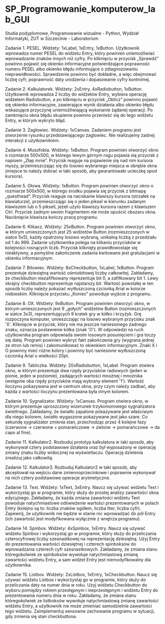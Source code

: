 # SP_Programowanie_komputerow_lab_GUI
Studia podyplomowe, Programowanie wizualne - Python, Wydział Informatyki, ZUT w Szczecinie - Laboratorium

Zadanie 1. PESEL.
Widżety: 1xLabel, 1xEntry, 1xButton.
Użytkownik wprowadza numer PESEL do widżetu Entry, który powinien uniemożliwiać wprowadzanie znaków innych niż cyfry. 
Po kliknięciu w przycisk „Sprawdź” powinno pojawić się okienko informacyjne potwierdzające poprawność numeru PESEL albo
okienko błędu informujące o zdiagnozowaniu nieprawidłowości. Sprawdzenie powinno być dokładne, a więc obejmować liczbę cyfr, 
poprawność daty urodzenia i dopasowanie cyfry kontrolnej.

Zadanie 2. Kalkulatorek.
Widżety: 2xEntry, 4xRadiobutton, 1xButton.
Użytkownik wprowadza 2 liczby do widżetów Entry, wybiera operację widżetem Radiobutton, a po kliknięciu w przycisk „Oblicz” powinno pojawić się okienko informacyjne, zawierające wynik działania albo okienko błędu wskazujące przyczynę uniemożliwiającą wykonanie żądanej operacji.
Po zamknięciu okna błędu skupienie powinno przenieść się do tego widżetu Entry, w którym wykryto błąd.

Zadanie 3. Żaglowiec.
Widżety: 1xCanvas.
Zadaniem programu jest stworzenie rysunku przedstawiającego żaglowiec. Nie realizujemy żadnej interakcji z użytkownikiem.

Zadanie 4. Musofobia.
Widżety: 1xButton.
Program powinien otworzyć okno o rozmiarze 500x500, w którego lewym górnym rogu pojawia się przycisk z napisem „Złap mnie”. 
Przycisk reaguje na pojawienie się nad nim kursora myszy, przemieszczając się do losowo wybranego miejsca w obrębie okna 
(miejsce to należy dobrać w taki sposób, aby gwarantowało ucieczkę spod kursora).

Zadanie 5. Głowa. Widżety: 1xButton.
Program powinien otworzyć okno o rozmiarze 500x500, w którego środku pojawia się przycisk z bitmapą „questhead”. 
Przycisk reaguje na naciskanie klawiszy kursora (strzałek na klawiaturze), przemieszczając się o jeden piksel w kierunku zadanym klawiszem lub o 5 pikseli, jeżeli użyto klawiszy kursora razem z klawiszem Ctrl. 
Przycisk żadnym swoim fragmentem nie może opuścić obszaru okna. Naciśnięcie klawisza <Esc> kończy pracę programu.

Zadanie 6. Klikacz. Widżety: 25xButton.
Program powinien otworzyć okno, w którym umieszczonych jest 25 widżetów Button (rozmieszczonych w siatce 5x5), 
każdy opatrzony losowo wybraną, unikalną liczbą z przedziału od 1 do 999. 
Zadanie użytkownika polega na klikaniu przycisków w kolejności rosnących liczb. 
Przycisk kliknięty prawidłowostaje się nieaktywny, a pomyślne zakończenie zadania kwitowane jest gratulacjami w okienku informacyjnym.

Zadanie 7. Bitowiec. Widżety: 8xCheckbutton, 1xLabel, 1xButton.
Program prezentuje dziesiętną wartość ośmiobitowej liczby całkowitej. Zakładamy, że checkbutton niezafifkowany reprezentuje bit 0, 
a zafifkowany bit 1. Lewy skrajny checkbutton reprezentuje najstarszy bit.
Wartość powstałej w ten sposób liczby należy pokazać wytłuszczoną czcionką Arial w kolorze niebieskim.
Kliknięcie przycisku „Koniec” powoduje wyjście z programu.

Zadanie 8. OX. Widżety: 9xButton.
Program powinien otworzyć okno, w którym umieszczonych jest 9 „gołych” widżetów Button (rozmieszczonych w siatce 3x3), 
reprezentujących 9 kratek gry w kółko i krzyżyk. Grę rozpoczyna komputer, umieszczając na losowo wybranym przycisku znak 'X'.
Kliknięcie w przycisk, który nie ma jeszcze naniesionego żadnego znaku, oznacza postawienie kółka (znak 'O'). 
W odpowiedzi na ruch użytkownika program odpowiada swoim losowym posunięciem i gra toczy się dalej.
Program powinien wykryć fakt zakończenia gry (wygrana jednej ze stron lub remis) i zakomunikować to okienkiem
informacyjnym. Znaki X i O powinny mieć różne kolory i powinny być naniesione wytłuszczoną czcionką Arial o wielkości 20pt.

Zadanie 9. Tabliczka. Widżety: 20xRadiobutton, 1xLabel.
Program otwiera okno, w którym prezentuje dwa rzędy przycisków radiowych (jeden w pionie, jeden w poziomie), 
zadających wartości mnożnej i mnożnika (wstępnie oba rzędy przycisków mają wybrany element '1'). 
Wartość iloczynu pokazywana jest w centrum okna, przy czym należy zadbać, aby każda z wartości iloczynu prezentowana była innym kolorem.

Zadanie 10. Sygnalizator. Widżety: 1xCanvas.
Program otwiera okno, w którym prezentuje uproszczony wizerunek trzykomorowego sygnalizatora świetlnego.
Zakładamy, że światło zapalone pokazywane jest właściwym dla niego kolorem, światło wygaszone pokazywane jest jako szare. 
Co sekundę sygnalizator zmienia stan, przechodząc przez 4 kolejne fazy (czerwone → czerwone + pomarańczowe → zielone →
pomarańczowe → da capo al fine).

Zadanie 11. Kalkulator2.
Rozbuduj prototyp kalkulatora w taki sposób, aby wykonywał cztery podstawowe działania oraz był
wyposażony w operację zmiany znaku liczby widocznej na wyświetlaczu. 
Operację dzielenia zrealizuj jako całkowitą.

Zadanie 12. Kalkulator3.
Rozbuduj Kalkulator2 w taki sposób, aby akceptował na wejściu dane zmiennoprzecinkowe i poprawnie
wykonywał na nich cztery podstawowe operacje arytmetyczne.

Zadanie 13. Text. Widżety: 1xText, 3xEntry.
Naucz się używać widżetu Text i wykorzystaj go w programie, który służy do prostej analizy zawartości okna edycyjnego. 
Zakładamy, że każda zmiana zawartości widżetu Text powoduje natychmiastowe odświeżenie wartości prezentowanych w polach Entry 
(kolejno są to: liczba znaków ogółem, liczba liter, liczba cyfr). Zapewnij, że użytkownik nie będzie w stanie nic wprowadzać 
do pól Entry (ich zawartość jest modyfikowana wyłącznie z wnętrza programu).

Zadanie 14. Spinbox. Widżety: 4xSpinbox, 1xEntry.
Naucz się używać widżetu Spinbox i wykorzystaj go w programie, który służy do przeliczania czterocyfrowej liczby szesnastkowej na reprezentację dziesiętną. Użyj Entry do prezentowania wartości dziesiętnej i czterech spinboksów do wprowadzania czterech cyfr
szesnastkowych. Zakładamy, że zmiana stanu któregokolwiek ze spinboksów wywołuje natychmiastową zmianę zawartości widżetu Entry, 
a sam widżet Entry jest niemodyfikowalny dla użytkownika.

Zadanie 15. Listbox. Widżety: 2xListbox, 1xEntry, 1xCheckbutton.
Naucz się używać widżetu Listbox i wykorzystaj go w programie, który służy do przeliczania daty na numer dnia w roku. 
Użyj widżetu Checkbutton do wyboru pomiędzy rokiem przestępnym i nieprzestępnym i widżetu Entry do prezentowania numeru dnia w roku.
Zakładamy, że zmiana stanu któregokolwiek ze listboksów wywołuje natychmiastową zmianę zawartości widżetu Entry, a użytkownik nie może zmieniać samodzielnie zawartości tego widżetu. Zaimplementuj sensowne zachowanie programu w sytuacji, gdy zmienia się stan checkbuttona.

